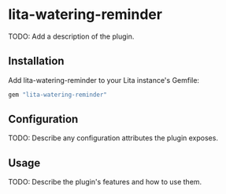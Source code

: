 # lita-watering-reminder

TODO: Add a description of the plugin.

## Installation

Add lita-watering-reminder to your Lita instance's Gemfile:

``` ruby
gem "lita-watering-reminder"
```

## Configuration

TODO: Describe any configuration attributes the plugin exposes.

## Usage

TODO: Describe the plugin's features and how to use them.
